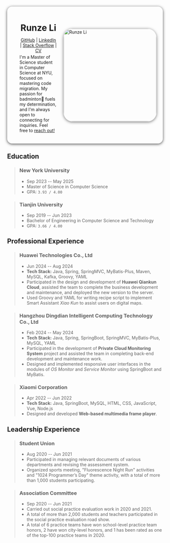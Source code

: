 <div style="display: flex; padding: 0 20px; border-radius: 1rem; box-shadow: 0 2px 10px rgba(0, 0, 0, 0.7);">
  <div style="flex: 7; padding: 20px;">
    <h1 style="text-align: center; margin-top: 32px; margin-bottom: -10px">Runze Li</h1>
    <p style="text-align: center; margin-top: 24px; margin-bottom: -10px">
      <a href="https://github.com/lllirunze">GitHub</a> | <a href="https://www.linkedin.com/in/runzeli2001/">LinkedIn</a> | <a href="https://stackoverflow.com/users/21977543/lllirunze">Stack Overflow</a> | <a href="/docs/resume.pdf">CV</a>
    </p>
    <p>I'm a Master of Science student in Computer Science at NYU, focused on mastering code migration. My passion for badminton🏸 fuels my determination, and I'm always open to connecting for inquiries. Feel free to <a href="mailto:lirunze.me@gmail.com">reach out!</a></p>
  </div>
  <div style="flex: 3; border-radius: 1rem; display: flex; justify-content: center; align-items: center;">
    <img style="width: 300px; border-radius: 10%; object-fit: cover; border: 1px solid #ddd; box-shadow: 0 2px 10px rgba(0, 0, 0, 0.5);" src="/profile/lllirunze.jpg" alt="Runze Li">
  </div>
</div>

## Education

> ### New York University
>
> - Sep 2023 -- May 2025
> - Master of Science in Computer Science
> - GPA: `3.93 / 4.00`

> ### Tianjin University
>
> - Sep 2019 -- Jun 2023
> - Bachelor of Engineering in Computer Science and Technology
> - GPA: `3.66 / 4.00`

## Professional Experience

> ### Huawei Technologies Co., Ltd
>
> - Jun 2024 -- Aug 2024
> - **Tech Stack:** Java, Spring, SpringMVC, MyBatis-Plus, Maven, MySQL, Kafka, Groovy, YAML
> - Participated in the design and development of **Huawei Qiankun Cloud**, assisted the team to complete the business development and maintenance, and deployed the new version to the server.
> - Used Groovy and YAML for writing recipe script to implement Smart Assistant *Xiao Kun* to assist users on digital maps.

> ### Hangzhou Dingdian Intelligent Computing Technology Co., Ltd
>
> - Feb 2024 -- May 2024
> - **Tech Stack:** Java, Spring, SpringBoot, SpringMVC, MyBatis-Plus, MySQL, YAML
> - Participated in the development of **Private Cloud Monitoring System** project and assisted the team in completing back-end development and maintenance work.
> - Designed and implemented responsive user interfaces in the modules of *OS Monitor* and *Service Monitor* using SpringBoot and MyBatis.

> ### Xiaomi Corporation
>
> - Apr 2022 -- Jun 2022
> - **Tech Stack:** Java, SpringBoot, MySQL, HTML, CSS, JavaScript, Vue, Node.js
> - Designed and developed **Web-based multimedia frame player**.

## Leadership Experience

> ### Student Union
>
> - Aug 2020 -- Jun 2021
> - Participated in managing relevant documents of various departments and revising the assessment system.
> - Organized sports meeting, "Fluorescence Night Run" activities and "1024 Programmer’s Day" theme activity, with a total of more than 1,000 students participating.

> ### Association Committee
>
> - Sep 2020 -- Jun 2021
> - Carried out social practice evaluation work in 2020 and 2021.
> - A total of more than 2,000 students and teachers participated in the social practice evaluation road show.
> - A total of 6 practice teams have won school-level practice team honors, 2 have won city-level honors, and 1 has been rated as one of the top-100 practice teams in 2020.

<!-- This is the demo site for [Fuwari](https://github.com/saicaca/fuwari).

::github{repo="saicaca/fuwari"}

> ### Sources of images used in this site
> - [Unsplash](https://unsplash.com/)
> - [星と少女](https://www.pixiv.net/artworks/108916539) by [Stella](https://www.pixiv.net/users/93273965)
> - [Rabbit - v1.4 Showcase](https://civitai.com/posts/586908) by [Rabbit_YourMajesty](https://civitai.com/user/Rabbit_YourMajesty) -->
